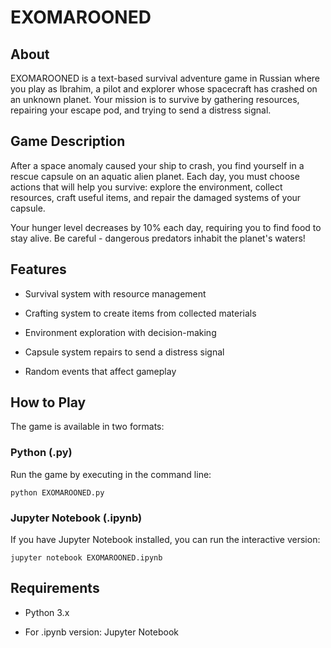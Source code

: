 # EXOMAROONED

## About
EXOMAROONED is a text-based survival adventure game in Russian where you play as Ibrahim, a pilot and explorer whose spacecraft has crashed on an unknown planet. Your mission is to survive by gathering resources, repairing your escape pod, and trying to send a distress signal.

## Game Description
After a space anomaly caused your ship to crash, you find yourself in a rescue capsule on an aquatic alien planet. Each day, you must choose actions that will help you survive: explore the environment, collect resources, craft useful items, and repair the damaged systems of your capsule.

Your hunger level decreases by 10% each day, requiring you to find food to stay alive. Be careful - dangerous predators inhabit the planet's waters!

## Features
- Survival system with resource management
  
- Crafting system to create items from collected materials
  
- Environment exploration with decision-making
  
- Capsule system repairs to send a distress signal
  
- Random events that affect gameplay

## How to Play
The game is available in two formats:

### Python (.py)
Run the game by executing in the command line:

```python EXOMAROONED.py```

### Jupyter Notebook (.ipynb)
If you have Jupyter Notebook installed, you can run the interactive version:

```jupyter notebook EXOMAROONED.ipynb```

## Requirements
- Python 3.x
  
- For .ipynb version: Jupyter Notebook

